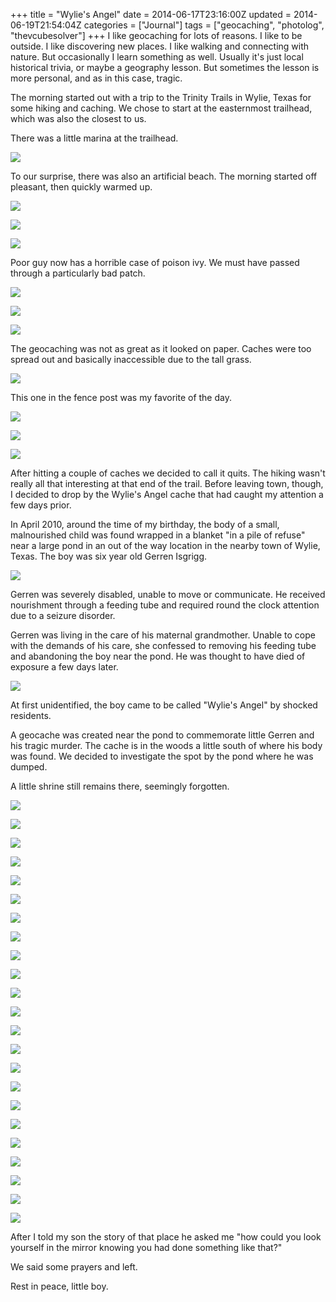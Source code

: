 +++
title = "Wylie's Angel"
date = 2014-06-17T23:16:00Z
updated = 2014-06-19T21:54:04Z
categories = ["Journal"]
tags = ["geocaching", "photolog", "thevcubesolver"]
+++
I like geocaching for lots of reasons. I like to be outside. I like discovering new places. I like walking and connecting with nature. But occasionally I learn something as well. Usually it's just local historical trivia, or maybe a geography lesson. But sometimes the lesson is more personal, and as in this case, tragic.

The morning started out with a trip to the Trinity Trails in Wylie, Texas for some hiking and caching. We chose to start at the easternmost trailhead, which was also the closest to us. 

There was a little marina at the trailhead.

![](http://1.bp.blogspot.com/-Ndc6OU8p1_s/U5zURuTgYDI/AAAAAAAAAaU/XaWaY5wtPtY/s1600/IMG_1051.JPG)

To our surprise, there was also an artificial beach. The morning started off pleasant, then quickly warmed up.

![](http://3.bp.blogspot.com/-RXQR740IJaI/U5zUQijwSHI/AAAAAAAAAaI/RjwyLgivHNE/s1600/DSC00791.JPG)

![](http://3.bp.blogspot.com/-ioHtdCaKjW4/U5zUQjfsSwI/AAAAAAAAAaQ/itw_47vqKNE/s1600/DSC00787.JPG)

![](http://2.bp.blogspot.com/-MXrY7uSGW9U/U5zURMBmCfI/AAAAAAAAAaY/0kdT9rOnJX8/s1600/DSC00799.JPG)

Poor guy now has a horrible case of poison ivy. We must have passed through a particularly bad patch.

![](http://1.bp.blogspot.com/-qmpbEGKBO10/U5zWQMK9n7I/AAAAAAAAAa0/0vx8Iai-vTQ/s1600/DSC00800.JPG)

![](http://4.bp.blogspot.com/-n4lgJP8dP8g/U5zWPWkB1SI/AAAAAAAAAag/UE_cSI-DJVE/s1600/DSC00804.jpg)

![](http://1.bp.blogspot.com/-FCU92gT60AI/U5zWQI4_HKI/AAAAAAAAAas/kHtohQF8OLY/s1600/DSC00807.JPG)

The geocaching was not as great as it looked on paper. Caches were too spread out and basically inaccessible due to the tall grass. 

![](http://2.bp.blogspot.com/-ECtaU6730nQ/U5zWQUaOwPI/AAAAAAAAAak/DpnhKXpQq_c/s1600/IMG_1054.jpg)

This one in the fence post was my favorite of the day.

![](http://4.bp.blogspot.com/-cUna0NEShS8/U5zWSC3Z3eI/AAAAAAAAAbI/0-cIofFAMhY/s1600/IMG_1061.JPG)

![](http://2.bp.blogspot.com/-elwBad_WgkE/U5zWRNcCV7I/AAAAAAAAAa4/o_R_Sf3mvjI/s1600/IMG_1060.jpg)

![](http://4.bp.blogspot.com/-SWqM7VbhOPw/U5zWRmXwc-I/AAAAAAAAAbA/L-AnDjn6AvQ/s1600/IMG_1058.JPG)

After hitting a couple of caches we decided to call it quits. The hiking wasn't really all that interesting at that end of the trail. Before leaving town, though, I decided to drop by the Wylie's Angel cache that had caught my attention a few days prior.

In April 2010, around the time of my birthday, the body of a small, malnourished child was found wrapped in a blanket "in a pile of refuse" near a large pond in an out of the way location in the nearby town of Wylie, Texas. The boy was six year old Gerren Isgrigg.

![](http://4.bp.blogspot.com/-DauIXSdiVE8/U6ElsxzudjI/AAAAAAAAAbg/LFbpMmYKtdI/s1600/ht_kid_found_100420_wmain.jpg)

Gerren was severely disabled, unable to move or communicate. He received nourishment through a feeding tube and required round the clock attention due to a seizure disorder. 

Gerren was living in the care of his maternal grandmother. Unable to cope with the demands of his care, she confessed to removing his feeding tube and abandoning the boy near the pond. He was thought to have died of exposure a few days later.

![](http://1.bp.blogspot.com/-HlpD-BR1ofE/U6EnEYJMklI/AAAAAAAAAbo/r6-DPuXV8So/s1600/darlen10.jpg)

At first unidentified, the boy came to be called "Wylie's Angel" by shocked residents.

A geocache was created near the pond to commemorate little Gerren and his tragic murder. The cache is in the woods a little south of where his body was found. We decided to investigate the spot by the pond where he was dumped.

A little shrine still remains there, seemingly forgotten. 

![](http://4.bp.blogspot.com/-vHzj7Z6d3BE/U6EsOYcAaBI/AAAAAAAAAek/tQ6GKbr7gxc/s1600/IMG_1063.jpg)

![](http://1.bp.blogspot.com/-qgGfoyfBq0A/U6ErblWMPtI/AAAAAAAAAbw/itmID7UzBEE/s1600/DSC00811.JPG)

![](http://1.bp.blogspot.com/-wU2kEERELl0/U6ErcJw2d4I/AAAAAAAAAb0/TNOlwHhNOJk/s1600/DSC00816.JPG)

![](http://3.bp.blogspot.com/-44IrEZa7Xfk/U6ErcYrogmI/AAAAAAAAAcA/3Q__zUTAy4I/s1600/DSC00817.JPG)

![](http://1.bp.blogspot.com/-XjREguXBisI/U6ErciW6cjI/AAAAAAAAAb8/T-k6EiBbOZk/s1600/DSC00818.jpg)

![](http://1.bp.blogspot.com/--bmOEs5Nh7s/U6Erc50a1SI/AAAAAAAAAcI/7X32tEYYCbU/s1600/DSC00820.jpg)

![](http://2.bp.blogspot.com/-5jjgj9MAqsM/U6EreWC1QoI/AAAAAAAAAcY/umATRc38o34/s1600/DSC00821.JPG)

![](http://3.bp.blogspot.com/-uzyogN5LMw0/U6Eren5LV4I/AAAAAAAAAcg/D_NKYZOOeiU/s1600/DSC00825.JPG)

![](http://2.bp.blogspot.com/-QzbmjdobqyY/U6Ereov17NI/AAAAAAAAAcc/-61uqz2Bdmc/s1600/DSC00827.JPG)

![](http://1.bp.blogspot.com/-nBbpnWNHjxE/U6ErfzXcQXI/AAAAAAAAAcw/f57I76kQYDg/s1600/DSC00828.JPG)

![](http://3.bp.blogspot.com/-8cOqKbQHItk/U6ErgCg43aI/AAAAAAAAAc4/L3hcPlJz1YI/s1600/DSC00829.JPG)

![](http://1.bp.blogspot.com/-f5uJMzI1XP4/U6Erf1cwcSI/AAAAAAAAAc0/1uvUft-n2uM/s1600/DSC00830.jpg)

![](http://1.bp.blogspot.com/-C81sFTtPppU/U6ErhiRIwpI/AAAAAAAAAdQ/GSicH53gnEc/s1600/DSC00831.JPG)

![](http://2.bp.blogspot.com/-3s6JyQ9sgg0/U6ErhghrGqI/AAAAAAAAAdY/RjRd25fdTjE/s1600/DSC00832.JPG)

![](http://2.bp.blogspot.com/-9P94wdyLfKw/U6ErhPI4o3I/AAAAAAAAAdI/Ys8WBblGCTk/s1600/DSC00833.jpg)

![](http://1.bp.blogspot.com/-8cwk_1i0tRU/U6ErhzLF43I/AAAAAAAAAdU/Z35Tnn0EMHk/s1600/DSC00836.jpg)

![](http://3.bp.blogspot.com/-wSnWp7DrSmE/U6Erimw1U-I/AAAAAAAAAdw/NCelqLV9Ghs/s1600/DSC00837.jpg)

![](http://1.bp.blogspot.com/-J1b1K1YfOqI/U6EriggbYnI/AAAAAAAAAds/jCo8WSAT0dA/s1600/DSC00838.jpg)

![](http://4.bp.blogspot.com/-kR3sxpp0Kis/U6EripVzEAI/AAAAAAAAAdk/X0djrPmRzmY/s1600/DSC00840.jpg)

![](http://2.bp.blogspot.com/-UR0I3mjrarE/U6ErjVXtD8I/AAAAAAAAAd4/9Huy9P4KuUw/s1600/DSC00844.jpg)

![](http://3.bp.blogspot.com/-0Uh_YNmoOT0/U6ErjmHRbgI/AAAAAAAAAeE/y0kQH4vTqRo/s1600/DSC00847.jpg)

![](http://2.bp.blogspot.com/-aZ89tq5pn58/U6Erj1tr6GI/AAAAAAAAAeI/79eHbHpYAVI/s1600/DSC00850.jpg)

![](http://1.bp.blogspot.com/-MJxJXkOGHlE/U6ErkeR9JoI/AAAAAAAAAeQ/RFF-yeqG0O8/s1600/DSC00853.jpg)

After I told my son the story of that place he asked me "how could you look yourself in the mirror knowing you had done something like that?"

We said some prayers and left. 

Rest in peace, little boy.

